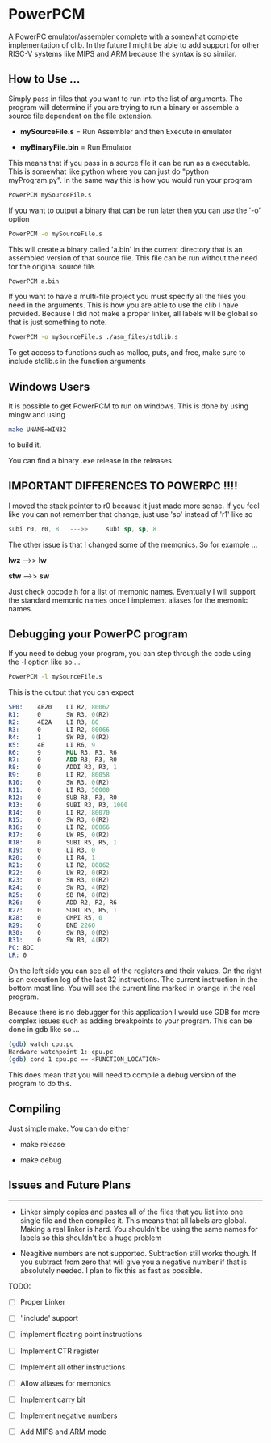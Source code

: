 # PowerPCM

A PowerPC emulator/assembler complete with a somewhat complete implementation of clib. In the future I might be able to add support for other RISC-V systems like MIPS and ARM because the syntax is so similar.

## How to Use ...

Simply pass in files that you want to run into the list of arguments. The program will determine if you are trying to run a binary or assemble a source file dependent on the file extension.

- **mySourceFile.s**  = Run Assembler and then Execute in emulator

- **myBinaryFile.bin** = Run Emulator

This means that if you pass in a source file it can be run as a executable. This is somewhat like python where you can just do "python myProgram.py". In the same way this is how you would run your program

```bash
PowerPCM mySourceFile.s
```

If you want to output a binary that can be run later then you can use the '-o' option

```bash
PowerPCM -o mySourceFile.s
```

This will create a binary called 'a.bin' in the current directory that is an assembled version of that source file. This file can be run without the need for the original source file.

```bash
PowerPCM a.bin
```

If you want to have a multi-file project you must specify all the files you need in the arguments. This is how you are able to use the clib I have provided. Because I did not make a proper linker, all labels will be global so that is just something to note.

```bash
PowerPCM -o mySourceFile.s ./asm_files/stdlib.s
```

To get access to functions such as malloc, puts, and free, make sure to include stdlib.s in the function arguments

## Windows Users
It is possible to get PowerPCM to run on windows. This is done by using mingw and using 
```bash
make UNAME=WIN32
```
to build it.

You can find a binary .exe release in the releases

## IMPORTANT DIFFERENCES TO POWERPC !!!!

I moved the stack pointer to r0 because it just made more sense. If you feel like you can not remember that change, just use 'sp' instead of 'r1' like so

```nasm
subi r0, r0, 8   --->>     subi sp, sp, 8
```

The other issue is that I changed some of the memonics. So for example ...

**lwz**  -->>  **lw**

**stw** -->> **sw**

Just check opcode.h for a list of memonic names. Eventually I will support the standard memonic names once I implement aliases for the memonic names.



## Debugging your PowerPC program

If you need to debug your program, you can step through the code using the -l option like so ...

```bash
PowerPCM -l mySourceFile.s
```

This is the output that you can expect

```nasm
SP0:	4E20	LI R2, 80062
R1:	    0   	SW R3, 0(R2)
R2:	    4E2A	LI R3, 80
R3:	    0	    LI R2, 80066
R4:	    1	    SW R3, 0(R2)
R5:	    4E 	    LI R6, 9
R6:  	9	    MUL R3, R3, R6
R7:	    0	    ADD R3, R3, R0
R8: 	0	    ADDI R3, R3, 1
R9:	    0	    LI R2, 80058
R10:	0	    SW R3, 0(R2)
R11:	0	    LI R3, 50000
R12:	0	    SUB R3, R3, R0
R13:	0	    SUBI R3, R3, 1000
R14:	0	    LI R2, 80070
R15:	0	    SW R3, 0(R2)
R16:	0	    LI R2, 80066
R17:	0	    LW R5, 0(R2)
R18:	0	    SUBI R5, R5, 1
R19:	0	    LI R3, 0
R20:	0	    LI R4, 1
R21:	0	    LI R2, 80062
R22:	0	    LW R2, 0(R2)
R23:	0	    SW R3, 0(R2)
R24:	0	    SW R3, 4(R2)
R25:	0	    SB R4, 8(R2)
R26:	0	    ADD R2, R2, R6
R27:	0	    SUBI R5, R5, 1
R28:	0	    CMPI R5, 0
R29:	0	    BNE 2260
R30:	0	    SW R3, 0(R2)
R31:	0	    SW R3, 4(R2)
PC:	8DC
LR:	0

```

On the left side you can see all of the registers and their values. On the right is an execution log of the last 32 instructions. The current instruction in the bottom most line. You will see the current line marked in orange in the real program.



Because there is no debugger for this application I would use GDB for more complex issues such as adding breakpoints to your program. This can be done in gdb like so ...

```bash
(gdb) watch cpu.pc
Hardware watchpoint 1: cpu.pc
(gdb) cond 1 cpu.pc == <FUNCTION_LOCATION>
```

This does mean that you will need to compile a debug version of the program to do this.



## Compiling

Just simple make. You can do either

- make release

- make debug



## Issues and Future Plans

---

- Linker simply copies and pastes all of the files that you list into one single file and then compiles it. This means that all labels are global. Making a real linker is hard. You shouldn't be using the same names for labels so this shouldn't be a huge problem

- Neagitive numbers are not supported. Subtraction still works though. If you subtract  from zero that will give you a negative number if that is absolutely needed. I plan to fix this as fast as possible.



TODO:

- [ ] Proper Linker

- [ ] '.include' support

- [ ] implement floating point instructions

- [ ] Implement CTR register

- [ ] Implement all other instructions

- [ ] Allow aliases for memonics

- [ ] Implement carry bit

- [ ] Implement negative numbers

- [ ] Add MIPS and ARM mode
